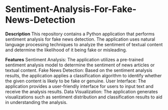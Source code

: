 # Sentiment-Analysis-For-Fake-News-Detection

**Description**
This repository contains a Python application that performs sentiment analysis for fake news detection. The application uses natural language processing techniques to analyze the sentiment of textual content and determine the likelihood of it being fake or misleading.

**Features**
Sentiment Analysis: The application utilizes a pre-trained sentiment analysis model to determine the sentiment of news articles or textual content.
Fake News Detection: Based on the sentiment analysis results, the application applies a classification algorithm to identify whether the given content is likely to be fake or genuine.
User Interface: The application provides a user-friendly interface for users to input text and receive the analysis results.
Data Visualization: The application generates visualizations such as sentiment distribution and classification results to aid in understanding the analysis.
